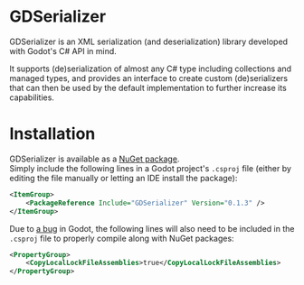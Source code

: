 # GDSerializer

GDSerializer is an XML serialization (and deserialization) library developed with Godot's C# API in mind.

It supports (de)serialization of almost any C# type including collections and managed types, and provides an interface to create custom (de)serializers that can then be used by the default implementation to further increase its capabilities.

# Installation

GDSerializer is available as a [NuGet package](https://www.nuget.org/packages/GDSerializer/).  
Simply include the following lines in a Godot project's `.csproj` file (either by editing the file manually or letting an IDE install the package):  
```xml
<ItemGroup>
    <PackageReference Include="GDSerializer" Version="0.1.3" />
</ItemGroup>
```

Due to [a bug](https://github.com/godotengine/godot/issues/42271) in Godot, the following lines will also need to be included in the `.csproj` file to properly compile along with NuGet packages:
```xml
<PropertyGroup>
    <CopyLocalLockFileAssemblies>true</CopyLocalLockFileAssemblies>
</PropertyGroup>
```